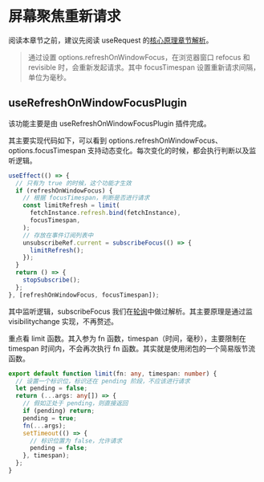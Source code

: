 # 屏幕聚焦重新请求

阅读本章节之前，建议先阅读 useRequest 的[核心原理章节解析](/hooks/request/use-request)。

> 通过设置 options.refreshOnWindowFocus，在浏览器窗口 refocus 和 revisible 时，会重新发起请求。其中 focusTimespan 设置重新请求间隔，单位为毫秒。

## useRefreshOnWindowFocusPlugin

该功能主要是由 useRefreshOnWindowFocusPlugin 插件完成。

其主要实现代码如下，可以看到 options.refreshOnWindowFocus、options.focusTimespan 支持动态变化。每次变化的时候，都会执行判断以及监听逻辑。

```ts
useEffect(() => {
  // 只有为 true 的时候，这个功能才生效
  if (refreshOnWindowFocus) {
    // 根据 focusTimespan，判断是否进行请求
    const limitRefresh = limit(
      fetchInstance.refresh.bind(fetchInstance),
      focusTimespan,
    );
    // 存放在事件订阅列表中
    unsubscribeRef.current = subscribeFocus(() => {
      limitRefresh();
    });
  }
  return () => {
    stopSubscribe();
  };
}, [refreshOnWindowFocus, focusTimespan]);
```

其中监听逻辑，subscribeFocus 我们在[轮询](/hooks/request/use-polling-plugin)中做过解析。其主要原理是通过监 visibilitychange 实现，不再赘述。

重点看 limit 函数。其入参为 fn 函数，timespan（时间，毫秒），主要限制在 timespan 时间内，不会再次执行 fn 函数。其实就是使用闭包的一个简易版节流函数。

```ts
export default function limit(fn: any, timespan: number) {
  // 设置一个标识位，标识还在 pending 阶段，不应该进行请求
  let pending = false;
  return (...args: any[]) => {
    // 假如正处于 pending，则直接返回
    if (pending) return;
    pending = true;
    fn(...args);
    setTimeout(() => {
      // 标识位置为 false，允许请求
      pending = false;
    }, timespan);
  };
}
```
